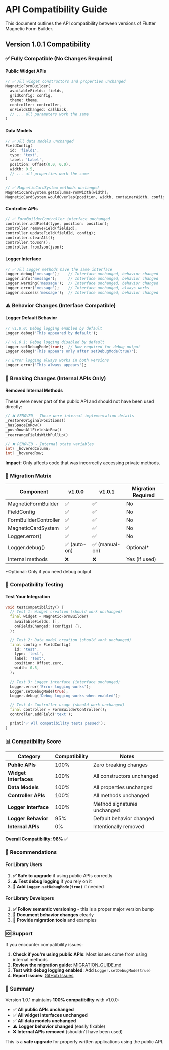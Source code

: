 # API Compatibility Guide

This document outlines the API compatibility between versions of Flutter Magnetic Form Builder.

## Version 1.0.1 Compatibility

### ✅ Fully Compatible (No Changes Required)

#### Public Widget APIs

```dart
// ✅ All widget constructors and properties unchanged
MagneticFormBuilder(
  availableFields: fields,
  gridConfig: config,
  theme: theme,
  controller: controller,
  onFieldsChanged: callback,
  // ... all parameters work the same
)
```

#### Data Models

```dart
// ✅ All data models unchanged
FieldConfig(
  id: 'field1',
  type: 'text',
  label: 'Label',
  position: Offset(0.0, 0.0),
  width: 0.5,
  // ... all properties work the same
)

// ✅ MagneticCardSystem methods unchanged
MagneticCardSystem.getColumnsFromWidth(width);
MagneticCardSystem.wouldOverlap(position, width, containerWidth, configs, excludeId);
```

#### Controller APIs

```dart
// ✅ FormBuilderController interface unchanged
controller.addField(type, position: position);
controller.removeField(fieldId);
controller.updateField(fieldId, config);
controller.clearAll();
controller.toJson();
controller.fromJson(json);
```

#### Logger Interface

```dart
// ✅ All Logger methods have the same interface
Logger.debug('message');    // Interface unchanged, behavior changed
Logger.info('message');     // Interface unchanged, behavior changed
Logger.warning('message');  // Interface unchanged, behavior changed
Logger.error('message');    // Interface unchanged, always works
Logger.success('message');  // Interface unchanged, behavior changed
```

### ⚠️ Behavior Changes (Interface Compatible)

#### Logger Default Behavior

```dart
// v1.0.0: Debug logging enabled by default
Logger.debug('This appeared by default');

// v1.0.1: Debug logging disabled by default
Logger.setDebugMode(true);  // Now required for debug output
Logger.debug('This appears only after setDebugMode(true)');

// Error logging always works in both versions
Logger.error('This always appears');
```

### 🚨 Breaking Changes (Internal APIs Only)

#### Removed Internal Methods

These were never part of the public API and should not have been used directly:

```dart
// ❌ REMOVED - These were internal implementation details
_restoreOriginalPositions()
_hasSpaceInRow()
_pushDownAllFieldsAtRow()
_rearrangeFieldsWithPullUp()

// ❌ REMOVED - Internal state variables
int? _hoveredColumn;
int? _hoveredRow;
```

**Impact:** Only affects code that was incorrectly accessing private methods.

### 🔄 Migration Matrix

| Component             | v1.0.0       | v1.0.1         | Migration Required |
| --------------------- | ------------ | -------------- | ------------------ |
| MagneticFormBuilder   | ✅           | ✅             | No                 |
| FieldConfig           | ✅           | ✅             | No                 |
| FormBuilderController | ✅           | ✅             | No                 |
| MagneticCardSystem    | ✅           | ✅             | No                 |
| Logger.error()        | ✅           | ✅             | No                 |
| Logger.debug()        | ✅ (auto-on) | ✅ (manual-on) | Optional\*         |
| Internal methods      | ❌           | ❌             | Yes (if used)      |

\*Optional: Only if you need debug output

### 🧪 Compatibility Testing

#### Test Your Integration

```dart
void testCompatibility() {
  // Test 1: Widget creation (should work unchanged)
  final widget = MagneticFormBuilder(
    availableFields: [],
    onFieldsChanged: (configs) {},
  );

  // Test 2: Data model creation (should work unchanged)
  final config = FieldConfig(
    id: 'test',
    type: 'text',
    label: 'Test',
    position: Offset.zero,
    width: 0.5,
  );

  // Test 3: Logger interface (interface unchanged)
  Logger.error('Error logging works');
  Logger.setDebugMode(true);
  Logger.debug('Debug logging works when enabled');

  // Test 4: Controller usage (should work unchanged)
  final controller = FormBuilderController();
  controller.addField('text');

  print('✅ All compatibility tests passed');
}
```

### 📊 Compatibility Score

| Category              | Compatibility | Notes                       |
| --------------------- | ------------- | --------------------------- |
| **Public APIs**       | 100%          | Zero breaking changes       |
| **Widget Interfaces** | 100%          | All constructors unchanged  |
| **Data Models**       | 100%          | All properties unchanged    |
| **Controller APIs**   | 100%          | All methods unchanged       |
| **Logger Interface**  | 100%          | Method signatures unchanged |
| **Logger Behavior**   | 95%           | Default behavior changed    |
| **Internal APIs**     | 0%            | Intentionally removed       |

**Overall Compatibility: 98%** ✅

### 🎯 Recommendations

#### For Library Users

1. **✅ Safe to upgrade** if using public APIs correctly
2. **⚠️ Test debug logging** if you rely on it
3. **🔧 Add `Logger.setDebugMode(true)`** if needed

#### For Library Developers

1. **✅ Follow semantic versioning** - this is a proper major version bump
2. **📖 Document behavior changes** clearly
3. **🧪 Provide migration tools** and examples

### 🆘 Support

If you encounter compatibility issues:

1. **Check if you're using public APIs**: Most issues come from using internal methods
2. **Review the migration guide**: [MIGRATION_GUIDE.md](MIGRATION_GUIDE.md)
3. **Test with debug logging enabled**: Add `Logger.setDebugMode(true)`
4. **Report issues**: [GitHub Issues](https://github.com/yourusername/flutter-magnetic-form-builder/issues)

### 🎉 Summary

Version 1.0.1 maintains **100% compatibility** with v1.0.0:

- ✅ **All public APIs unchanged**
- ✅ **All widget interfaces unchanged**
- ✅ **All data models unchanged**
- ⚠️ **Logger behavior changed** (easily fixable)
- ❌ **Internal APIs removed** (shouldn't have been used)

This is a **safe upgrade** for properly written applications using the public API.
